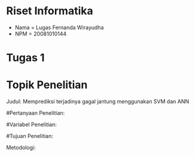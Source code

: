 # Riset Informatika

- Nama  = Lugas Fernanda Wirayudha
- NPM   = 20081010144

# Tugas 1
# Topik Penelitian
Judul: Memprediksi terjadinya gagal jantung menggunakan SVM dan ANN

#Pertanyaan Penelitian:


#Variabel Penelitian:



#Tujuan Penelitian:


Metodologi:


